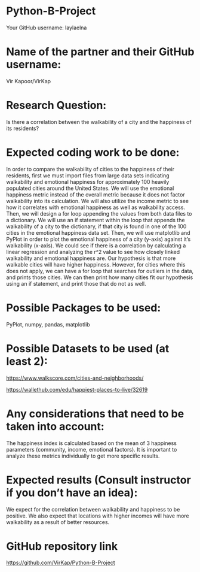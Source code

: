 # Python-B-Project
Your GitHub username:
laylaelna

# Name of the partner and their GitHub username:
Vir Kapoor/VirKap

# Research Question:
Is there a correlation between the walkability of a city and the happiness of its residents?

# Expected coding work to be done:
In order to compare the walkability of cities to the happiness of their residents, first we must import files from large data sets indicating walkability and emotional happiness for approximately 100 heavily populated cities around the United States. We will use the emotional happiness metric instead of the overall metric because it does not factor walkability into its calculation. We will also utilize the income metric to see how it correlates with emotional happiness as well as walkability access. Then, we will design a for loop appending the values from both data files to a dictionary. We will use an if statement within the loop that appends the walkability of a city to the dictionary, if that city is found in one of the 100 cities in the emotional happiness data set. Then, we will use matplotlib and PyPlot in order to plot the emotional happiness of a city (y-axis) against it’s walkability (x-axis). We could see if there is a correlation by calculating a linear regression and analyzing the r^2 value to see how closely linked walkability and emotional happiness are. Our hypothesis is that more walkable cities will have higher happiness. However, for cities where this does not apply, we can have a for loop that searches for outliers in the data, and prints those cities. We can then print how many cities fit our hypothesis using an if statement, and print those that do not as well.

# Possible Packages to be used:
PyPlot, numpy, pandas, matplotlib

# Possible Datasets to be used (at least 2):
https://www.walkscore.com/cities-and-neighborhoods/

https://wallethub.com/edu/happiest-places-to-live/32619

# Any considerations that need to be taken into account:
The happiness index is calculated based on the mean of 3 happiness parameters (community, income, emotional factors). It is important to analyze these metrics individually to get more specific results.

# Expected results (Consult instructor if you don’t have an idea):
We expect for the correlation between walkability and happiness to be positive. We also expect that locations with higher incomes will have more walkability as a result of better resources.

# GitHub repository link
https://github.com/VirKap/Python-B-Project
